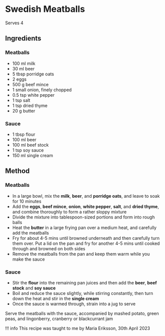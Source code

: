 # Swedish Meatballs

Serves 4

## Ingredients

### Meatballs
* 100 ml milk
* 30 ml beer
* 5 tbsp porridge oats
* 2 eggs
* 500 g beef mince
* 1 small onion, finely chopped
* 0.5 tsp white pepper
* 1 tsp salt
* 1 tsp dried thyme
* 20 g butter

### Sauce
* 1 tbsp flour
* 100 ml beer
* 100 ml beef stock
* 1 tsp soy sauce
* 150 ml single cream

## Method

### Meatballs
* In a large bowl, mix the **milk**, **beer**, and **porridge oats**, and leave to soak for 10 minutes
* Add the **eggs**, **beef mince**, **onion**, **white pepper**, **salt**, and **dried thyme**, and combine thoroughly to form a rather sloppy mixture
* Divide the mixture into tablespoon-sized portions and form into rough balls
* Heat the **butter** in a large frying pan over a medium heat, and carefully add the meatballs
* Fry for about 4-5 mins until browned underneath and then carefully turn them over. Put a lid on the pan and fry for another 4-5 mins until cooked through and browned on both sides
* Remove the meatballs from the pan and keep them warm while you make the sauce

### Sauce
* Stir the **flour** into the remaining pan juices and then add the **beer**, **beef stock** and **soy sauce**
* Boil and reduce the sauce slightly, while stirring constantly, then turn down the heat and stir in the **single cream**
* Once the sauce is warmed through, strain into a jug to serve

Serve the meatballs with the sauce, accompanied by mashed potato, green peas, and lingonberry, cranberry or blackcurrant jam

!!! info
    This recipe was taught to me by Maria Eriksson, 30th April 2023
